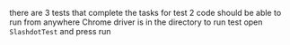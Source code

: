 there are 3 tests that complete the tasks for test 2
code should be able to run from anywhere
Chrome driver is in the directory
to run test open `SlashdotTest` and press run

